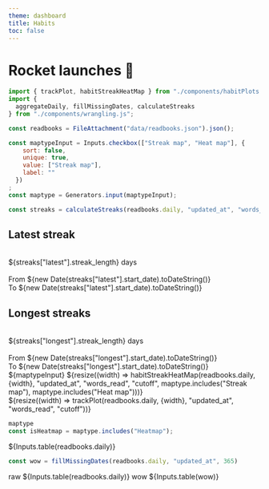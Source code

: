 ```yaml
---
theme: dashboard
title: Habits
toc: false
---
```


# Rocket launches 🚀

```js
import { trackPlot, habitStreakHeatMap } from "./components/habitPlots.js";
import { 
  aggregateDaily, fillMissingDates, calculateStreaks 
} from "./components/wrangling.js";
```
```js
const readbooks = FileAttachment("data/readbooks.json").json();
```

```js
const maptypeInput = Inputs.checkbox(["Streak map", "Heat map"], {
    sort: false,
    unique: true,
    value: ["Streak map"],
    label: ""
  })
;
const maptype = Generators.input(maptypeInput);
```

```js
const streaks = calculateStreaks(readbooks.daily, "updated_at", "words_read", "cutoff")
```

<div class="grid grid-cols-2">
  <div class="grid grid-rows-2">
    <div class="card">
      <h2>Latest streak</h2>
      <br/>
      <span class="big">${streaks["latest"].streak_length} days</span>
      <br/><br/>
      From ${new Date(streaks["latest"].start_date).toDateString()}
      <br/>
      To ${new Date(streaks["latest"].start_date).toDateString()}
    </div>
    <div class="card">
      <h2>Longest streaks</h2>
      <br/>
      <span class="big">${streaks["longest"].streak_length} days</span>
      <br/><br/>
      From ${new Date(streaks["longest"].start_date).toDateString()}
      <br/>
      To ${new Date(streaks["longest"].start_date).toDateString()}
    </div>
  </div>
  <div class="card">
    ${maptypeInput}
    ${resize((width) => habitStreakHeatMap(readbooks.daily, {width}, "updated_at", "words_read", "cutoff", maptype.includes("Streak map"), maptype.includes("Heat map")))}
  </div> 
</div>

<div class="grid grid-cols-1">
  <div class="card">
    ${resize((width) => trackPlot(readbooks.daily, {width}, "updated_at", "words_read", "cutoff"))}
  </div>
</div>


```js
maptype
const isHeatmap = maptype.includes("Heatmap");
```

${Inputs.table(readbooks.daily)}

```js
const wow = fillMissingDates(readbooks.daily, "updated_at", 365)
```

raw
${Inputs.table(readbooks.daily)}
wow
${Inputs.table(wow)}

